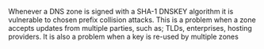 Whenever a DNS zone is signed with a SHA-1 DNSKEY algorithm it is vulnerable to chosen prefix collision attacks. This is a problem when a zone accepts updates from multiple parties, such as; TLDs, enterprises, hosting providers. It is also a problem when a key is re-used by multiple zones
